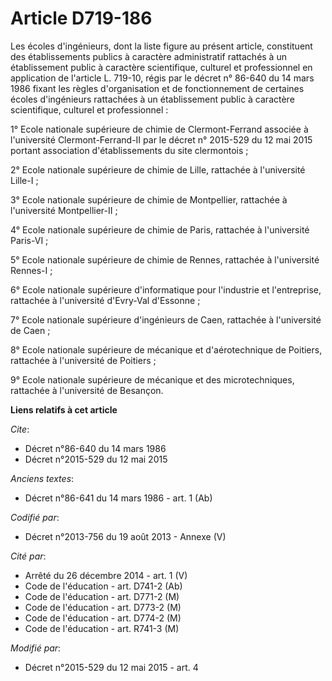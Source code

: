 # Article D719-186

Les écoles d'ingénieurs, dont la liste figure au présent article, constituent des établissements publics à caractère
administratif rattachés à un établissement public à caractère scientifique, culturel et professionnel en application de
l'article L. 719-10, régis par le décret n° 86-640 du 14 mars 1986 fixant les règles d'organisation et de fonctionnement de
certaines écoles d'ingénieurs rattachées à un établissement public à caractère scientifique, culturel et professionnel : 

1° Ecole nationale supérieure de chimie de Clermont-Ferrand associée à l'université Clermont-Ferrand-II par le  décret n°
2015-529 du 12 mai 2015 portant association d'établissements du site clermontois ;

2° Ecole nationale supérieure de chimie de Lille, rattachée à l'université Lille-I ; 

3° Ecole nationale supérieure de chimie de Montpellier, rattachée à l'université Montpellier-II ; 

4° Ecole nationale supérieure de chimie de Paris, rattachée à l'université Paris-VI ; 

5° Ecole nationale supérieure de chimie de Rennes, rattachée à l'université Rennes-I ; 

6° Ecole nationale supérieure d'informatique pour l'industrie et l'entreprise, rattachée à l'université d'Evry-Val
d'Essonne ; 

7° Ecole nationale supérieure d'ingénieurs de Caen, rattachée à l'université de Caen ; 

8° Ecole nationale supérieure de mécanique et d'aérotechnique de Poitiers, rattachée à l'université de Poitiers ; 

9° Ecole nationale supérieure de mécanique et des microtechniques, rattachée à l'université de Besançon.

**Liens relatifs à cet article**

_Cite_:

  - Décret n°86-640 du 14 mars 1986
  - Décret n°2015-529 du 12 mai 2015

_Anciens textes_:

  - Décret n°86-641 du 14 mars 1986 - art. 1 (Ab)

_Codifié par_:

  - Décret n°2013-756 du 19 août 2013 -  Annexe (V)

_Cité par_:

  - Arrêté du 26 décembre 2014 - art. 1 (V)
  - Code de l'éducation - art. D741-2 (Ab)
  - Code de l'éducation - art. D771-2 (M)
  - Code de l'éducation - art. D773-2 (M)
  - Code de l'éducation - art. D774-2 (M)
  - Code de l'éducation - art. R741-3 (M)

_Modifié par_:

  - Décret n°2015-529 du 12 mai 2015 - art. 4
